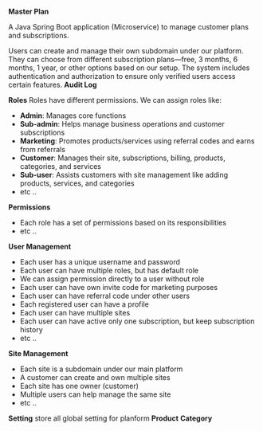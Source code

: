 **Master Plan**

A Java Spring Boot application (Microservice) to manage customer plans and subscriptions.

Users can create and manage their own subdomain under our platform. 
They can choose from different subscription plans—free, 3 months, 6 months, 1 year, or other options based on our setup. 
The system includes authentication and authorization to ensure only verified users access certain features.
**Audit Log**


**Roles**
Roles have different permissions. We can assign roles like:
* **Admin**: Manages core functions
* **Sub-admin**: Helps manage business operations and customer subscriptions
* **Marketing**: Promotes products/services using referral codes and earns from referrals
* **Customer**: Manages their site, subscriptions, billing, products, categories, and services
* **Sub-user**: Assists customers with site management like adding products, services, and categories
* etc .. 

**Permissions**
* Each role has a set of permissions based on its responsibilities
* etc ..

**User Management**
* Each user has a unique username and password
* Each user can have multiple roles, but has default role
* We can assign permission directly to a user without role
* Each user can have own invite code for marketing purposes
* Each user can have referral code under other users
* Each registered user can have a profile
* Each user can have multiple sites
* Each user can have active only one subscription, but keep subscription history
* etc .. 

**Site Management**
* Each site is a subdomain under our main platform
* A customer can create and own multiple sites
* Each site has one owner (customer)
* Multiple users can help manage the same site
* etc ..

**Setting**
store all global setting for planform
**Product**
**Category**
